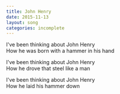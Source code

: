 ```yaml
---
title: John Henry
date: 2015-11-13
layout: song
categories: incomplete
---
```

I've been thinking about John Henry  
How he was born with a hammer in his hand  

I've been thinking about John Henry  
How he drove that steel like a man  


I've been thinking about John Henry  
How he laid his hammer down
